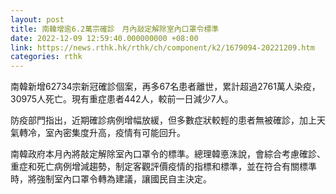 ```yaml
---
layout: post
title: 南韓增逾6.2萬宗確診　月內敲定解除室內口罩令標準
date: 2022-12-09 12:59:40.000000000 +08:00
link: https://news.rthk.hk/rthk/ch/component/k2/1679094-20221209.htm
categories: rthk
---
```


南韓新增62734宗新冠確診個案，再多67名患者離世，累計超過2761萬人染疫，30975人死亡。現有重症患者442人，較前一日減少7人。

防疫部門指出，近期確診病例增幅放緩，但多數症狀較輕的患者無被確診，加上天氣轉冷，室內密集度升高，疫情有可能回升。

南韓政府本月內將敲定解除室內口罩令的標準。總理韓悳洙說，會綜合考慮確診、重症和死亡病例增減趨勢，制定客觀評價疫情的指標和標準，並在符合有關標準時，將強制室內口罩令轉為建議，讓國民自主決定。
